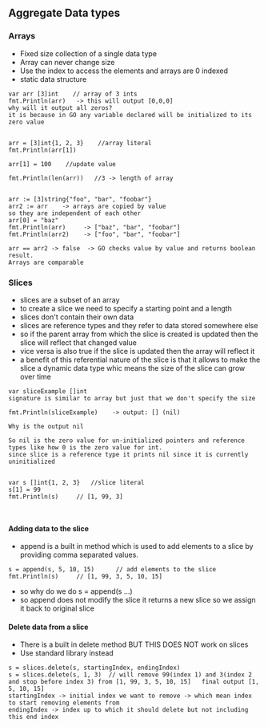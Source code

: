 ## Aggregate Data types

### Arrays
- Fixed size collection of a single data type
- Array can never change size
- Use the index to access the elements and arrays are 0 indexed
- static data structure

```
var arr [3]int    // array of 3 ints
fmt.Println(arr)   -> this will output [0,0,0]
why will it output all zeros?
it is because in GO any variable declared will be initialized to its zero value


arr = [3]int{1, 2, 3}    //array literal
fmt.Println(arr[1])

arr[1] = 100    //update value

fmt.Println(len(arr))   //3 -> length of array


arr := [3]string{"foo", "bar", "foobar"}
arr2 := arr    -> arrays are copied by value
so they are independent of each other
arr[0] = "baz"
fmt.Println(arr)     -> ["baz", "bar", "foobar"]
fmt.Println(arr2)    -> ["foo", "bar", "foobar"]

arr == arr2 -> false  -> GO checks value by value and returns boolean result.
Arrays are comparable
```


### Slices
- slices are a subset of an array
- to create a slice we need to specify a starting point and a length
- slices don't contain their own data
- slices are reference types and they refer to data stored somewhere else
- so if the parent array from which the slice is created is updated then the slice will reflect that changed value
- vice versa is also true if the slice is updated then the array will reflect it
- a benefit of this referential nature of the slice is that it allows to make the slice a dynamic data type whic means the size of the slice can grow over time


```
var sliceExample []int
signature is similar to array but just that we don't specify the size

fmt.Println(sliceExample)    -> output: [] (nil)

Why is the output nil

So nil is the zero value for un-initialized pointers and reference types like how 0 is the zero value for int.
since slice is a reference type it prints nil since it is currently uninitialized


var s []int{1, 2, 3}   //slice literal
s[1] = 99
fmt.Println(s)     // [1, 99, 3]



```


#### Adding data to the slice
- append is a built in method which is used to add elements to a slice by providing comma separated values.
```
s = append(s, 5, 10, 15)      // add elements to the slice
fmt.Println(s)     // [1, 99, 3, 5, 10, 15]
```
- so why do we do s = append(s ...)
- so append does not modify the slice it returns a new slice so we assign it back to original slice


#### Delete data from a slice
- There is a built in delete method BUT THIS DOES NOT work on slices
- Use standard library instead
```
s = slices.delete(s, startingIndex, endingIndex)
s = slices.delete(s, 1, 3)  // will remove 99(index 1) and 3(index 2 and stop before index 3) from [1, 99, 3, 5, 10, 15]   final output [1, 5, 10, 15]
startingIndex -> initial index we want to remove -> which mean index to start removing elements from
endingIndex -> index up to which it should delete but not including this end index
```